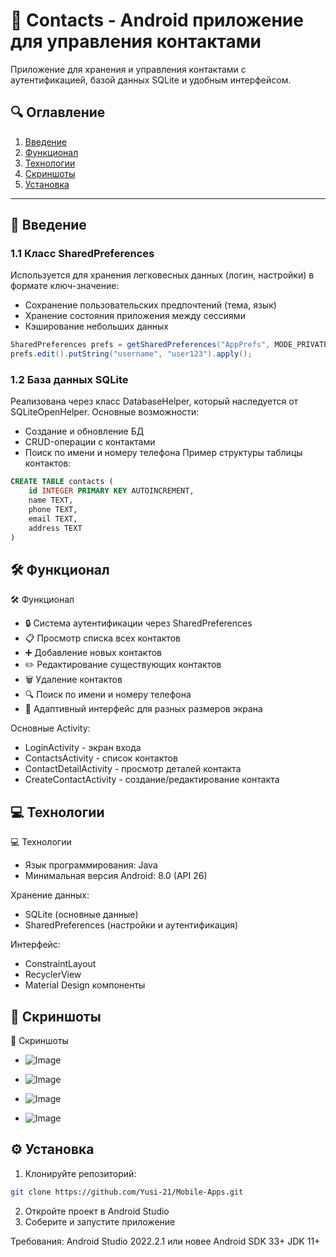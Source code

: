# 📱 Contacts - Android приложение для управления контактами

Приложение для хранения и управления контактами с аутентификацией, базой данных SQLite и удобным интерфейсом.

## 🔍 Оглавление
1. [Введение](#-введение)
2. [Функционал](#-функционал)
3. [Технологии](#-технологии)
4. [Скриншоты](#-скриншоты)
5. [Установка](#-установка)

---

## 📌 Введение

### 1.1 Класс SharedPreferences
Используется для хранения легковесных данных (логин, настройки) в формате ключ-значение:
- Сохранение пользовательских предпочтений (тема, язык)
- Хранение состояния приложения между сессиями
- Кэширование небольших данных

```java
SharedPreferences prefs = getSharedPreferences("AppPrefs", MODE_PRIVATE);
prefs.edit().putString("username", "user123").apply();
```
### 1.2 База данных SQLite
Реализована через класс DatabaseHelper, который наследуется от SQLiteOpenHelper. Основные возможности:
- Создание и обновление БД
- CRUD-операции с контактами
- Поиск по имени и номеру телефона
Пример структуры таблицы контактов:

```sql
CREATE TABLE contacts (
    id INTEGER PRIMARY KEY AUTOINCREMENT,
    name TEXT,
    phone TEXT,
    email TEXT,
    address TEXT
)
```

## 🛠 Функционал
🛠 Функционал
- 🔒 Система аутентификации через SharedPreferences
- 📋 Просмотр списка всех контактов
- ➕ Добавление новых контактов
- ✏️ Редактирование существующих контактов
- 🗑 Удаление контактов
- 🔍 Поиск по имени и номеру телефона
- 📱 Адаптивный интерфейс для разных размеров экрана

Основные Activity:
- LoginActivity - экран входа
- ContactsActivity - список контактов
- ContactDetailActivity - просмотр деталей контакта
- CreateContactActivity - создание/редактирование контакта

## 💻 Технологии
💻 Технологии
- Язык программирования: Java
- Минимальная версия Android: 8.0 (API 26)

Хранение данных:
- SQLite (основные данные)
- SharedPreferences (настройки и аутентификация)

Интерфейс:
- ConstraintLayout
- RecyclerView
- Material Design компоненты

## 📸 Скриншоты
📸 Скриншоты


- ![Image](https://github.com/user-attachments/assets/10abc2e2-3716-4a42-805f-b986a9215e12)

- ![Image](https://github.com/user-attachments/assets/d48fbe72-b5e8-448a-8530-e11070018a9a)

- ![Image](https://github.com/user-attachments/assets/367f9224-6c14-440c-9f58-58809c1aefb1)

- ![Image](https://github.com/user-attachments/assets/f9c60663-be6a-40ee-aa34-196484dd409b)


## ⚙ Установка
1. Клонируйте репозиторий:
```bash
git clone https://github.com/Yusi-21/Mobile-Apps.git
```
2. Откройте проект в Android Studio
3. Соберите и запустите приложение

Требования:
  Android Studio 2022.2.1 или новее
  Android SDK 33+
  JDK 11+

